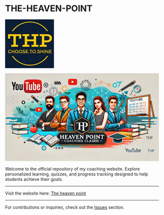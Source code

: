 # THE-HEAVEN-POINT


![Website Logo](channels4_profile.jpg)  

![Website Banner](https://github.com/Starlet-web/THE-HEAVEN-POINT/blob/main/banner%20%20thp.jpg)  

Welcome to the official repository of my coaching website. Explore personalized learning, quizzes, and progress tracking designed to help students achieve their goals.

---

Visit the website here: [The heaven point](https://starlet-web.github.io/THE-HEAVEN-POINT/)

---

For contributions or inquiries, check out the [Issues](https://github.com/yourusername/coaching-website/issues) section.
